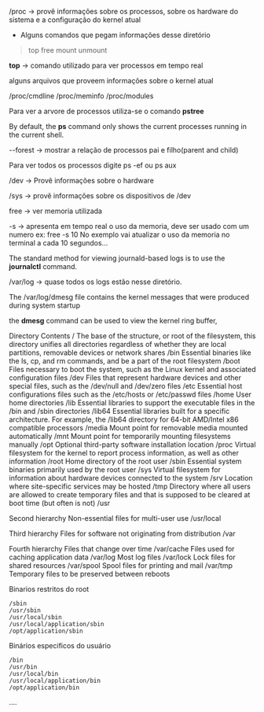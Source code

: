 /proc -> provê informações sobre os processos, sobre os hardware do sistema e a configuração do kernel atual
 - Alguns comandos que pegam informações desse diretório
> top
> free
> mount
> unmount

**top** -> comando utilizado para ver processos em tempo real

alguns arquivos que proveem informações sobre o kernel atual

/proc/cmdline
/proc/meminfo
/proc/modules

Para ver a arvore de processos utiliza-se o comando 
**pstree**

 By default, the **ps** command only shows the current processes running in the current shell. 

--forest -> mostrar a relação de processos pai e filho(parent and child)

Para ver todos os processos digite ps -ef ou ps aux


/dev -> Provê informações sobre o hardware

/sys -> provê informações sobre os dispositivos de /dev


free -> ver memoria utilizada

-s -> apresenta em tempo real o uso da memoria, deve ser usado com um numero ex: free -s 10
No exemplo vai atualizar o uso da memoria no terminal a cada 10 segundos...



 The standard method for viewing journald-based logs is to use the **journalctl** command.


 /var/log -> quase todos os logs estão nesse diretório.

 The /var/log/dmesg file contains the kernel messages that were produced during system startup

 the **dmesg** command can be used to view the kernel ring buffer,



 Directory 	Contents
/ 	The base of the structure, or root of the filesystem, this directory unifies all directories regardless of whether they are local partitions, removable devices or network shares
/bin 	Essential binaries like the ls, cp, and rm commands, and be a part of the root filesystem
/boot 	Files necessary to boot the system, such as the Linux kernel and associated configuration files
/dev 	Files that represent hardware devices and other special files, such as the /dev/null and /dev/zero files
/etc 	Essential host configurations files such as the /etc/hosts or /etc/passwd files
/home 	User home directories
/lib 	Essential libraries to support the executable files in the /bin and /sbin directories
/lib64 	Essential libraries built for a specific architecture. For example, the /lib64 directory for 64-bit AMD/Intel x86 compatible processors
/media 	Mount point for removable media mounted automatically
/mnt 	Mount point for temporarily mounting filesystems manually
/opt 	Optional third-party software installation location
/proc 	Virtual filesystem for the kernel to report process information, as well as other information
/root 	Home directory of the root user
/sbin 	Essential system binaries primarily used by the root user
/sys 	Virtual filesystem for information about hardware devices connected to the system
/srv 	Location where site-specific services may be hosted
/tmp 	Directory where all users are allowed to create temporary files and that is supposed to be cleared at boot time (but often is not)
/usr 	

Second hierarchy
Non-essential files for multi-user use
/usr/local 	

Third hierarchy
Files for software not originating from distribution
/var 	

Fourth hierarchy
Files that change over time
/var/cache 	Files used for caching application data
/var/log 	Most log files
/var/lock 	Lock files for shared resources
/var/spool 	Spool files for printing and mail
/var/tmp 	Temporary files to be preserved between reboots


Binarios restritos do root

    /sbin
    /usr/sbin
    /usr/local/sbin
    /usr/local/application/sbin
    /opt/application/sbin

Binários especificos do usuário

    /bin
    /usr/bin
    /usr/local/bin
    /usr/local/application/bin
    /opt/application/bin



....